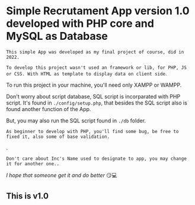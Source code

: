 # Simple  Recrutament App version 1.0 developed with PHP core and MySQL as Database

    This simple App was developed as my final project of course, did in 2022.

`To develop this project wasn't used an framework or lib, for PHP, JS or CSS. With HTML as template to display data on client side`.

To run this project in your machine,  you'll need only  XAMPP or WAMPP.

Don't worry about script database, SQL script is incorparated with  PHP script. It's found in `./config/setup.php`, that besides the SQL script also is found another function of the App.


But, you may also run  the SQL script found in `./db` folder.

    As beginner to develop with PHP, you'll find some bug, be free to fixed it, also some of base validation.
.

    Don't care about Inc's Name used to designate to app, you may change it for another one..

*I hope that someone get it and do better* 😏💻


## This is v1.0 


